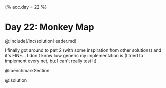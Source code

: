 {% aoc.day = 22 %}

# Day 22: Monkey Map

@:include(/inc/solutionHeader.md)

I finally got around to part 2 (with some inspiration from other solutions) and it's FINE...
I don't know how generic my implementation is (I tried to implement every net, but I can't really test it)

@:benchmarkSection

@:solution